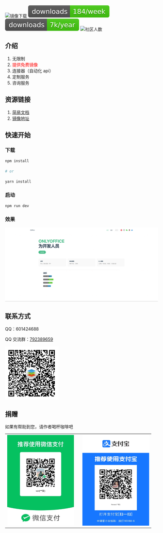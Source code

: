 ![镜像下载](https://img.shields.io/docker/pulls/knoxzhang/oo-ce-docker-license)
![npm pagepack 下载](./docs/public/knox.zhang.week.svg)
![npm pagepack 下载](./docs/public/knox.zhang.year.svg)
![社区人数](https://img.shields.io/badge/QQ群人数-440+-blue)

## 介绍

1. 无限制
2. <span style="color:red">提供免费镜像</span>
3. 连接器（自动化 api）
4. 定制服务
5. 咨询服务

## 资源链接

1. [简易文档](https://docs.qq.com/doc/DVHhIcnptc0hEQnJP)
2. [镜像地址](https://hub.docker.com/r/knoxzhang/oo-ce-docker-license)

<!-- ## 徽标 -->

 <!-- ![镜像下载](./docs/public/oo-ce-docker-license16.svg) -->
 <!-- ![镜像下载](https://img.shields.io/docker/pulls/knoxzhang/oo-ce-docker-license)
 ![npm pagepack 下载](./docs/public/knox.zhang.week.svg)
 ![npm pagepack 下载](./docs/public/knox.zhang.year.svg)
 ![社区人数](https://img.shields.io/badge/QQ群人数-410+-blue) -->

<!-- https://img.shields.io/docker/pulls/knoxzhang/oo-ce-docker-license

https://img.shields.io/npm-stat/dy/knox.zhang -->

## 快速开始

### 下载

```sh
npm install

# or

yarn install
```

### 启动

```sh
npm run dev
```

### 效果
![home](./docs/public/home.png)



## 联系方式

QQ：601424688

QQ 交流群：<a href="https://jq.qq.com/?_wv=1027&k=m01BIUzX" target="_blank">792389659</a>

![qq-group](./docs/public/qq-group.png)

## 捐赠

如果有帮助到您，请作者喝杯咖啡吧

<table>
    <tr>
        <td>
            <img width="220" src="./docs/public/wxpay.JPG"/>
        </td>
        <td>
        </td>
        <td>            
            <img width="220" height="300" src="./docs/public/alipay.JPG"/>
        </td>
    </tr>
</table>

<!-- 图标下载 https://shields.io/badges/docker-pulls -->
